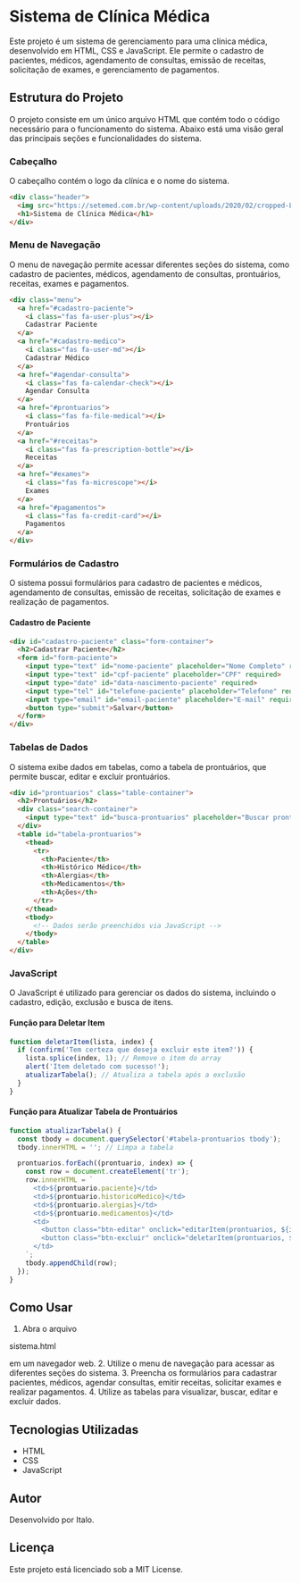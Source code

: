 
# Sistema de Clínica Médica

Este projeto é um sistema de gerenciamento para uma clínica médica, desenvolvido em HTML, CSS e JavaScript. Ele permite o cadastro de pacientes, médicos, agendamento de consultas, emissão de receitas, solicitação de exames, e gerenciamento de pagamentos.

## Estrutura do Projeto

O projeto consiste em um único arquivo HTML que contém todo o código necessário para o funcionamento do sistema. Abaixo está uma visão geral das principais seções e funcionalidades do sistema.

### Cabeçalho

O cabeçalho contém o logo da clínica e o nome do sistema.

```html
<div class="header">
  <img src="https://setemed.com.br/wp-content/uploads/2020/02/cropped-LOGO-SETEMED-1-1.png" alt="Logo da Clínica">
  <h1>Sistema de Clínica Médica</h1>
</div>
```

### Menu de Navegação

O menu de navegação permite acessar diferentes seções do sistema, como cadastro de pacientes, médicos, agendamento de consultas, prontuários, receitas, exames e pagamentos.

```html
<div class="menu">
  <a href="#cadastro-paciente">
    <i class="fas fa-user-plus"></i>
    Cadastrar Paciente
  </a>
  <a href="#cadastro-medico">
    <i class="fas fa-user-md"></i>
    Cadastrar Médico
  </a>
  <a href="#agendar-consulta">
    <i class="fas fa-calendar-check"></i>
    Agendar Consulta
  </a>
  <a href="#prontuarios">
    <i class="fas fa-file-medical"></i>
    Prontuários
  </a>
  <a href="#receitas">
    <i class="fas fa-prescription-bottle"></i>
    Receitas
  </a>
  <a href="#exames">
    <i class="fas fa-microscope"></i>
    Exames
  </a>
  <a href="#pagamentos">
    <i class="fas fa-credit-card"></i>
    Pagamentos
  </a>
</div>
```

### Formulários de Cadastro

O sistema possui formulários para cadastro de pacientes e médicos, agendamento de consultas, emissão de receitas, solicitação de exames e realização de pagamentos.

#### Cadastro de Paciente

```html
<div id="cadastro-paciente" class="form-container">
  <h2>Cadastrar Paciente</h2>
  <form id="form-paciente">
    <input type="text" id="nome-paciente" placeholder="Nome Completo" required>
    <input type="text" id="cpf-paciente" placeholder="CPF" required>
    <input type="date" id="data-nascimento-paciente" required>
    <input type="tel" id="telefone-paciente" placeholder="Telefone" required>
    <input type="email" id="email-paciente" placeholder="E-mail" required>
    <button type="submit">Salvar</button>
  </form>
</div>
```

### Tabelas de Dados

O sistema exibe dados em tabelas, como a tabela de prontuários, que permite buscar, editar e excluir prontuários.

```html
<div id="prontuarios" class="table-container">
  <h2>Prontuários</h2>
  <div class="search-container">
    <input type="text" id="busca-prontuarios" placeholder="Buscar prontuário...">
  </div>
  <table id="tabela-prontuarios">
    <thead>
      <tr>
        <th>Paciente</th>
        <th>Histórico Médico</th>
        <th>Alergias</th>
        <th>Medicamentos</th>
        <th>Ações</th>
      </tr>
    </thead>
    <tbody>
      <!-- Dados serão preenchidos via JavaScript -->
    </tbody>
  </table>
</div>
```

### JavaScript

O JavaScript é utilizado para gerenciar os dados do sistema, incluindo o cadastro, edição, exclusão e busca de itens.

#### Função para Deletar Item

```javascript
function deletarItem(lista, index) {
  if (confirm('Tem certeza que deseja excluir este item?')) {
    lista.splice(index, 1); // Remove o item do array
    alert('Item deletado com sucesso!');
    atualizarTabela(); // Atualiza a tabela após a exclusão
  }
}
```

#### Função para Atualizar Tabela de Prontuários

```javascript
function atualizarTabela() {
  const tbody = document.querySelector('#tabela-prontuarios tbody');
  tbody.innerHTML = ''; // Limpa a tabela

  prontuarios.forEach((prontuario, index) => {
    const row = document.createElement('tr');
    row.innerHTML = `
      <td>${prontuario.paciente}</td>
      <td>${prontuario.historicoMedico}</td>
      <td>${prontuario.alergias}</td>
      <td>${prontuario.medicamentos}</td>
      <td>
        <button class="btn-editar" onclick="editarItem(prontuarios, ${index})">Editar</button>
        <button class="btn-excluir" onclick="deletarItem(prontuarios, ${index})">Excluir</button>
      </td>
    `;
    tbody.appendChild(row);
  });
}
```

## Como Usar

1. Abra o arquivo 

sistema.html

 em um navegador web.
2. Utilize o menu de navegação para acessar as diferentes seções do sistema.
3. Preencha os formulários para cadastrar pacientes, médicos, agendar consultas, emitir receitas, solicitar exames e realizar pagamentos.
4. Utilize as tabelas para visualizar, buscar, editar e excluir dados.

## Tecnologias Utilizadas

- HTML
- CSS
- JavaScript

## Autor

Desenvolvido por Italo.

## Licença

Este projeto está licenciado sob a MIT License.
